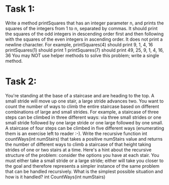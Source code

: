 # Task 1: 
Write a method printSquares that has an integer parameter n, and prints the squares of the integers from 1 to n, separated by commas. It should print the squares of the odd integers in descending order first and then following with the squares of the even integers in ascending order. It does not print a newline character.
For example, printSquares(4) should print 9, 1, 4, 16 printSquares(1) should print 1 printSquares(7) should print 49, 25, 9, 1, 4, 16, 36
You may NOT use helper methods to solve this problem; write a single method.


# Task 2: 
You're standing at the base of a staircase and are heading to the top. A small stride will move up one stair, a large stride advances two. You want to count the number of ways to climb the entire staircase based on different combinations of large and small strides. For example, a staircase of three steps can be climbed in three different ways: via three small strides or one small stride followed by one large stride or one large followed by one small. A staircase of four steps can be climbed in five different ways (enumerating them is an exercise left to reader :-).
Write the recursive function int countWays(int numStairs) that takes a positive numStairs value and returns the number of different ways to climb a staircase of that height taking strides of one or two stairs at a time.
Here's a hint about the recursive structure of the problem: consider the options you have at each stair. You must either take a small stride or a large stride; either will take you closer to the goal and therefore represents a simpler instance of the same problem that can be handled recursively. What is the simplest possible situation and how is it handled?
int CountWays(int numStairs)
